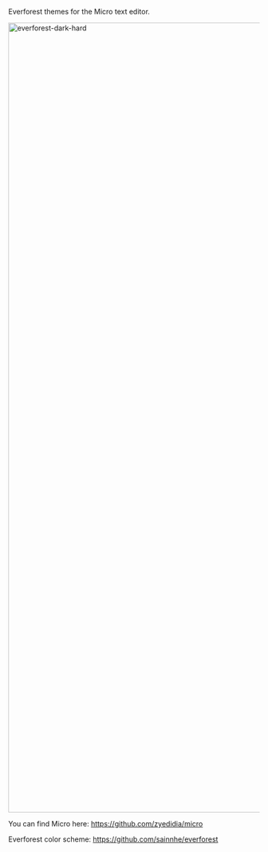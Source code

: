 Everforest themes for the Micro text editor.

<img width="1581" alt="everforest-dark-hard" src="https://github.com/user-attachments/assets/d1cd9bbf-e73f-4925-8974-e7c6500b28d7" />

You can find Micro here:
https://github.com/zyedidia/micro

Everforest color scheme:
https://github.com/sainnhe/everforest
